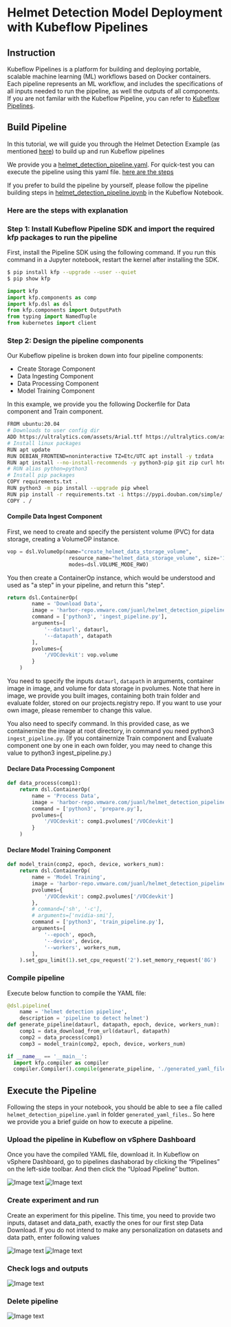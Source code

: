 # Helmet Detection Model Deployment with Kubeflow Pipelines

## Instruction

Kubeflow Pipelines is a platform for building and deploying portable, scalable machine learning (ML) workflows based on Docker containers.
Each pipeline represents an ML workflow, and includes the specifications of all inputs needed to run the pipeline, as well the outputs of all components.
If you are not familar with the Kubeflow Pipeline, you can refer to [Kubeflow Pipelines](https://www.kubeflow.org/docs/components/pipelines/).

## Build Pipeline

In this tutorial, we will guide you through the Helmet Detection Example (as mentioned [here](https://github.com/vmware/vSphere-machine-learning-extension/tree/main/examples/helmet_object_detection/notebook)) to build up and run Kubeflow pipelines

We provide you a [helmet_detection_pipeline.yaml](https://github.com/vmware/vSphere-machine-learning-extension/blob/main/examples/helmet_object_detection/pipelines/helmet_detection_pipeline.yaml). For quick-test you can execute the pipeline using this yaml file. [here are the steps](https://github.com/vmware/vSphere-machine-learning-extension/blob/main/examples/helmet_object_detection/pipelines/README.md#upload-the-pipeline-in-freestone-kubeflow-dashboard)

If you prefer to build the pipeline by yourself, please follow the pipeline building steps in [helmet_detection_pipeline.ipynb](https://github.com/vmware/vSphere-machine-learning-extension/blob/main/examples/helmet_object_detection/pipelines/helmet_detection_pipeline.ipynb) in the Kubeflow Notebook.

### Here are the steps with explanation
### Step 1: Install Kubeflow Pipeline SDK and import the required kfp packages to run the pipeline

First, install the Pipeline SDK using the following command. If you run this command in a Jupyter notebook, restart the kernel after installing the SDK.

```bash
$ pip install kfp --upgrade --user --quiet
$ pip show kfp
```

```python
import kfp
import kfp.components as comp
import kfp.dsl as dsl
from kfp.components import OutputPath
from typing import NamedTuple
from kubernetes import client
```

### Step 2: Design the pipeline components

Our Kubeflow pipeline is broken down into four pipeline components:

- Create Storage Component
- Data Ingesting Component
- Data Processing Component
- Model Training Component

In this example, we provide you the following Dockerfile for Data component and Train component.

```bash
FROM ubuntu:20.04
# Downloads to user config dir
ADD https://ultralytics.com/assets/Arial.ttf https://ultralytics.com/assets/Arial.Unicode.ttf /root/.config/Ultralytics/
# Install linux packages
RUN apt update
RUN DEBIAN_FRONTEND=noninteractive TZ=Etc/UTC apt install -y tzdata
RUN apt install --no-install-recommends -y python3-pip git zip curl htop libgl1-mesa-glx libglib2.0-0 libpython3.8-dev
# RUN alias python=python3
# Install pip packages
COPY requirements.txt .
RUN python3 -m pip install --upgrade pip wheel
RUN pip install -r requirements.txt -i https://pypi.douban.com/simple/
COPY . /
```

#### Compile Data Ingest Component
First, we need to create and specify the persistent volume (PVC) for data storage, creating a VolumeOP instance.

```python
vop = dsl.VolumeOp(name="create_helmet_data_storage_volume",
                    resource_name="helmet_data_storage_volume", size='10Gi',
                    modes=dsl.VOLUME_MODE_RWO)
```
You then create a ContainerOp instance, which would be understood and used as "a step" in your pipeline, and return this "step".
```python
return dsl.ContainerOp(
        name = 'Download Data',
        image = 'harbor-repo.vmware.com/juanl/helmet_detection_pipeline:v1',
        command = ['python3', 'ingest_pipeline.py'],
        arguments=[
            '--dataurl', dataurl,
            '--datapath', datapath
        ],
        pvolumes={
            '/VOCdevkit': vop.volume
        }
    )
```

You need to specify the inputs `dataurl`, `datapath` in arguments, container image in image, and volume for data storage in pvolumes. Note that here in image, we provide you built images, containing both train folder and evaluate folder, stored on our projects.registry repo. If you want to use your own image, please remember to change this value.

You also need to specify command. In this provided case, as we containernize the image at root directory, in command you need python3 `ingest_pipeline.py`. (If you containernize Train component and Evaluate component one by one in each own folder, you may need to change this value to python3 ingest_pipeline.py.)

#### Declare Data Processing Component

```python
def data_process(comp1):
    return dsl.ContainerOp(
        name = 'Process Data',
        image = 'harbor-repo.vmware.com/juanl/helmet_detection_pipeline:v1',
        command = ['python3', 'prepare.py'],
        pvolumes={
            '/VOCdevkit': comp1.pvolumes['/VOCdevkit']
        }
    )
```

#### Declare Model Training Component

```python
def model_train(comp2, epoch, device, workers_num):
    return dsl.ContainerOp(
        name = 'Model Training',
        image = 'harbor-repo.vmware.com/juanl/helmet_detection_pipeline:v1',
        pvolumes={
            '/VOCdevkit': comp2.pvolumes['/VOCdevkit']
        },
        # command=['sh', '-c'],
        # arguments=['nvidia-smi'],
        command = ['python3', 'train_pipeline.py'],
        arguments=[
            '--epoch', epoch,
            '--device', device,
            '--workers', workers_num,
        ],
    ).set_gpu_limit(1).set_cpu_request('2').set_memory_request('8G')
```

### Compile pipeline

Execute below function to compile the YAML file:

```python
@dsl.pipeline(
    name = 'helmet detection pipeline',
    description = 'pipeline to detect helmet')
def generate_pipeline(dataurl, datapath, epoch, device, workers_num):
    comp1 = data_download_from_url(dataurl, datapath)
    comp2 = data_process(comp1)
    comp3 = model_train(comp2, epoch, device, workers_num)

if __name__ == '__main__':
  import kfp.compiler as compiler
  compiler.Compiler().compile(generate_pipeline, './generated_yaml_files/helmet_detection_pipeline' + '.yaml')
```

## Execute the Pipeline

Following the steps in your notebook, you should be able to see a file called `helmet_detection_pipeline.yaml` in folder `generated_yaml_files`.. So here we provide you a brief guide on how to execute a pipeline.

### Upload the pipeline in Kubeflow on vSphere Dashboard

Once you have the compiled YAML file, download it. In Kubeflow on vSphere Dashboard, go to pipelines dashaborad by clicking the “Pipelines” on the left-side toolbar. And then click the “Upload Pipeline” button.

![Image text](https://github.com/vmware/vSphere-machine-learning-extension/tree/main/examples/helmet_object_detection/pipelines/imgs/helmet-pipeline-01.png)
![Image text](https://github.com/vmware/vSphere-machine-learning-extension/tree/main/examples/helmet_object_detection/pipelines/imgs/helmet-pipeline-02.png)

### Create experiment and run

Create an experiment for this pipeline. This time, you need to provide two inputs, dataset and data_path, exactly the ones for our first step Data Download. If you do not intend to make any personalization on datasets and data path, enter following values

![Image text](https://github.com/vmware/vSphere-machine-learning-extension/blob/main/examples/helmet_object_detection/pipelines/imgs/helmet-pipeline-03.png)
![Image text](https://github.com/vmware/vSphere-machine-learning-extension/blob/main/examples/helmet_object_detection/pipelines/imgs/helmet-pipeline-04.png)

### Check logs and outputs
![Image text](https://github.com/vmware/vSphere-machine-learning-extension/blob/main/examples/helmet_object_detection/pipelines/imgs/helmet-pipeline-05.png)

### Delete pipeline

![Image text](https://github.com/vmware/vSphere-machine-learning-extension/tree/main/examples/helmet_object_detection/pipelines/imgs/helmet-pipeline-06.png)
